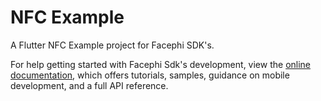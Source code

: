 # NFC Example

A Flutter NFC Example project for Facephi SDK's.

For help getting started with Facephi Sdk's development, view the
[online documentation](https://facephi.github.io/sdk-mobile-documentation/docs/flutter/Mobile_SDK), which offers tutorials,
samples, guidance on mobile development, and a full API reference.
